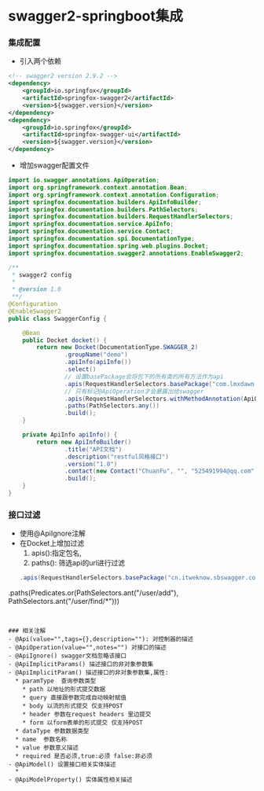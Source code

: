 # swagger2-springboot集成

### 集成配置
- 引入两个依赖

```xml
<!-- swagger2 version 2.9.2 -->
<dependency>
    <groupId>io.springfox</groupId>
    <artifactId>springfox-swagger2</artifactId>
    <version>${swagger.version}</version>
</dependency>
<dependency>
    <groupId>io.springfox</groupId>
    <artifactId>springfox-swagger-ui</artifactId>
    <version>${swagger.version}</version>
</dependency>
```

- 增加swagger配置文件 

```java
import io.swagger.annotations.ApiOperation;
import org.springframework.context.annotation.Bean;
import org.springframework.context.annotation.Configuration;
import springfox.documentation.builders.ApiInfoBuilder;
import springfox.documentation.builders.PathSelectors;
import springfox.documentation.builders.RequestHandlerSelectors;
import springfox.documentation.service.ApiInfo;
import springfox.documentation.service.Contact;
import springfox.documentation.spi.DocumentationType;
import springfox.documentation.spring.web.plugins.Docket;
import springfox.documentation.swagger2.annotations.EnableSwagger2;

/**
 * swagger2 config
 *
 * @version 1.0
 **/
@Configuration
@EnableSwagger2
public class SwaggerConfig {

    @Bean
    public Docket docket() {
        return new Docket(DocumentationType.SWAGGER_2)
                .groupName("demo")
                .apiInfo(apiInfo())
                .select()
                // 设置basePackage会将包下的所有类的所有方法作为api
                .apis(RequestHandlerSelectors.basePackage("com.lmxdawn.him.api.controller"))
                // 只有标记@ApiOperation才会暴露出给swagger
                .apis(RequestHandlerSelectors.withMethodAnnotation(ApiOperation.class))
                .paths(PathSelectors.any())
                .build();
    }

    private ApiInfo apiInfo() {
        return new ApiInfoBuilder()
                .title("API文档")
                .description("restful风格接口")
                .version("1.0")
                .contact(new Contact("ChuanFu", "", "525491994@qq.com"))
                .build();
    }
}

```

### 接口过滤
- 使用@ApiIgnore注解
- 在Docket上增加过滤
	1. apis():指定包名,
	2. paths(): 筛选api的url进行过滤
	```java
	.apis(RequestHandlerSelectors.basePackage("cn.itweknow.sbswagger.controller"))
.paths(Predicates.or(PathSelectors.ant("/user/add"),
        PathSelectors.ant("/user/find/*")))
  ```


### 相关注解
- @Api(value="",tags={},description=""): 对控制器的描述
- @ApiOperation(value="",notes="") 对接口的描述
- @ApiIgnore() swagger文档忽略该接口
- @ApiImplicitParams() 描述接口的非对象参数集
- @ApiImplicitParam() 描述接口的非对象参数集,属性:
	* paramType  查询参数类型
	  * path 以地址的形式提交数据
	  * query 直接跟参数完成自动映射赋值
	  * body 以流的形式提交 仅支持POST
	  * header 参数在request headers 里边提交
	  * form 以form表单的形式提交 仅支持POST
	* dataType 参数数据类型
	* name  参数名称
	* value 参数意义描述
	* required 是否必须,true:必须 false:非必须
- @ApiModel() 设置接口相关实体描述
	* 
- @ApiModelProperty() 实体属性相关描述
